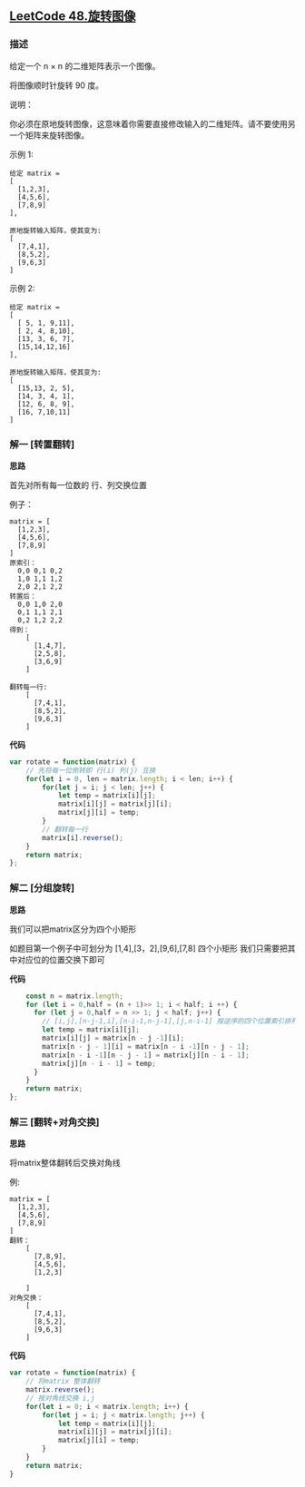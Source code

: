 ## [LeetCode 48.旋转图像](https://leetcode-cn.com/problems/rotate-image)
### 描述

给定一个 n × n 的二维矩阵表示一个图像。

将图像顺时针旋转 90 度。

说明：

你必须在原地旋转图像，这意味着你需要直接修改输入的二维矩阵。请不要使用另一个矩阵来旋转图像。

示例 1:
```
给定 matrix = 
[
  [1,2,3],
  [4,5,6],
  [7,8,9]
],

原地旋转输入矩阵，使其变为:
[
  [7,4,1],
  [8,5,2],
  [9,6,3]
]
```
示例 2:
```
给定 matrix =
[
  [ 5, 1, 9,11],
  [ 2, 4, 8,10],
  [13, 3, 6, 7],
  [15,14,12,16]
], 

原地旋转输入矩阵，使其变为:
[
  [15,13, 2, 5],
  [14, 3, 4, 1],
  [12, 6, 8, 9],
  [16, 7,10,11]
]
```
### 解一 [转置翻转]
**思路**

首先对所有每一位数的 行、列交换位置

例子：
```
matrix = [
  [1,2,3],
  [4,5,6],
  [7,8,9]
]
原索引：
  0,0 0,1 0,2         
  1,0 1,1 1,2  
  2,0 2,1 2,2
转置后：
  0,0 1,0 2,0              
  0,1 1,1 2,1   
  0,2 1,2 2,2
得到：
    [
      [1,4,7],
      [2,5,8],
      [3,6,9]
    ]
    
翻转每一行:
    [
      [7,4,1],
      [8,5,2],
      [9,6,3]
    ]
```

**代码**
```Javascript 
var rotate = function(matrix) {
    // 先将每一位倒转即 行(i) 列(j) 互换
    for(let i = 0, len = matrix.length; i < len; i++) {
        for(let j = i; j < len; j++) {
            let temp = matrix[i][j];
            matrix[i][j] = matrix[j][i];
            matrix[j][i] = temp;
        }
        // 翻转每一行
        matrix[i].reverse();
    }
    return matrix;
};
```

### 解二 [分组旋转]
**思路**

我们可以把matrix区分为四个小矩形

如题目第一个例子中可划分为 [1,4],[3，2],[9,6],[7,8] 四个小矩形 我们只需要把其中对应位的位置交换下即可 

**代码**
```Javascript 
    const n = matrix.length;    
    for (let i = 0,half = (n + 1)>> 1; i < half; i ++) {
      for (let j = 0,half = n >> 1; j < half; j++) {
        // [i,j],[n-j-1,i],[n-i-1,n-j-1],[j,n-i-1] 按逆序的四个位置索引排列交换
        let temp = matrix[i][j];
        matrix[i][j] = matrix[n - j -1][i];
        matrix[n - j - 1][i] = matrix[n - i -1][n - j - 1];
        matrix[n - i -1][n - j - 1] = matrix[j][n - i - 1];
        matrix[j][n - i - 1] = temp;
      }
    }
    return matrix;
};
```

### 解三 [翻转+对角交换]
**思路**

将matrix整体翻转后交换对角线

例:
```
matrix = [
  [1,2,3],
  [4,5,6],
  [7,8,9]
]
翻转：
    [
      [7,8,9],
      [4,5,6],
      [1,2,3]
      
    ]
对角交换：
    [
      [7,4,1],
      [8,5,2],
      [9,6,3]
    ]
```

**代码**
```Javascript 
var rotate = function(matrix) {
    // 将matrix 整体翻转
    matrix.reverse();
    // 按对角线交换 i,j
    for(let i = 0; i < matrix.length; i++) {
        for(let j = i; j < matrix.length; j++) {
            let temp = matrix[i][j];
            matrix[i][j] = matrix[j][i];
            matrix[j][i] = temp;
        }
    }
    return matrix;
}
```

